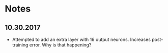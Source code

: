 # Notes

## 10.30.2017
- Attempted to add an extra layer with 16 output neurons. Increases post-training error. Why is that happening?
